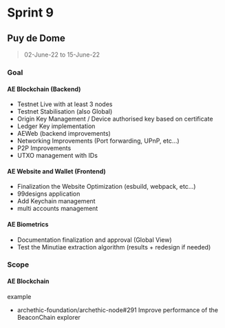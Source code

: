 # Sprint 9

## Puy de Dome

> 02-June-22 to 15-June-22

### Goal

#### AE Blockchain (Backend)
- Testnet Live with at least 3 nodes 
- Testnet Stabilisation (also Global) 
- Origin Key Management / Device authorised key based on certificate
- Ledger Key implementation
- AEWeb (backend improvements)
- Networking Improvements (Port forwarding, UPnP, etc…)
- P2P Improvements
- UTXO management with IDs

#### AE Website and Wallet (Frontend)
- Finalization the Website Optimization (esbuild, webpack, etc...)
- 99designs application
- Add Keychain management
- multi accounts management 

#### AE Biometrics 
- Documentation finalization and approval (Global View)
- Test the Minutiae extraction algorithm (results + redesign if needed)


### Scope

#### AE Blockchain
example
- archethic-foundation/archethic-node#291 Improve performance of the BeaconChain explorer
